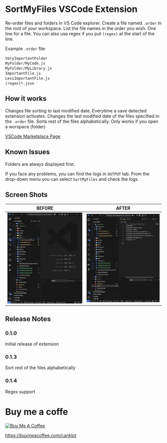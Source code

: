 # SortMyFiles VSCode Extension

Re-order files and folders in VS Code explorer. Create a file named `.order` in the root of your workspace.
List the file names in the order you wish. One line for a file. You can also use regex if you put `(regex)` at the start of the line.

Example `.order` file:

    VeryImportantFolder
    MyFolder/MyCode.js
    MyFolder/MyLibrary.js
    ImportantFile.js
    LessImportantFile.js
    (regex)*.json

## How it works

Changes file sorting to last modified date.
Everytime a save detected extension activates.
Changes the last modified date of the files specified in the `.order` file.
Sorts rest of the files alphabetically.
Only works if you open a worspace (folder)

[VSCode Marketplace Page](https://marketplace.visualstudio.com/items?itemName=CanklotSoftware.SortMyFiles)

## Known Issues

Folders are always displayed first.

If you face any problems, you can find the logs in `OUTPUT` tab. From the drop-down menu you can select `SortMyFiles`  and check the logs.

## Screen Shots

BEFORE             |  AFTER
:-------------------------:|:-------------------------:
![](images/before.png)  |  ![](images/after.png)

## Release Notes

### 0.1.0

Initial release of extension

### 0.1.3

Sort rest of the files alphabetically

### 0.1.4

Regex support

# Buy me a coffe

<a href="https://www.buymeacoffee.com/canklot" target="_blank"><img src="https://cdn.buymeacoffee.com/buttons/v2/default-yellow.png" alt="Buy Me A Coffee" style="height: 60px !important;width: 217px !important;" ></a>

https://buymeacoffee.com/canklot

